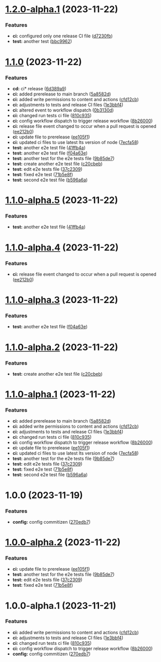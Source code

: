 # [1.2.0-alpha.1](https://github.com/ClaudionorOjr/commitizen-semantic-release/compare/v1.1.0...v1.2.0-alpha.1) (2023-11-22)


### Features

* **ci:** configured only one release CI file ([d7230fb](https://github.com/ClaudionorOjr/commitizen-semantic-release/commit/d7230fbb287202d8a10c9976e5cc85b4c1efb601))
* **test:** another test ([bbc9962](https://github.com/ClaudionorOjr/commitizen-semantic-release/commit/bbc9962e1fd5dc8de8ee5522906efdefbc30f836))

# [1.1.0](https://github.com/ClaudionorOjr/commitizen-semantic-release/compare/v1.0.0...v1.1.0) (2023-11-22)


### Features

* **cd:** ci* release ([6d389a9](https://github.com/ClaudionorOjr/commitizen-semantic-release/commit/6d389a92970cae83df5211df927ed75e84eab82f))
* **ci:** added prerelease to main branch ([5a8582d](https://github.com/ClaudionorOjr/commitizen-semantic-release/commit/5a8582d1a789d2b7569a2258db5a3282ba3a86ec))
* **ci:** added write permissions to content and actions ([cfd12cb](https://github.com/ClaudionorOjr/commitizen-semantic-release/commit/cfd12cbf6e4414a72e58671a48f95e09780feee8))
* **ci:** adjustments to tests and release CI files ([1e3bbf4](https://github.com/ClaudionorOjr/commitizen-semantic-release/commit/1e3bbf48220e7dadd87fa3144bbfd298ee684e2c))
* **ci:** altered event to workflow dispatch ([0b3130d](https://github.com/ClaudionorOjr/commitizen-semantic-release/commit/0b3130d86838a0de1aadb3bd91aaf07fec0889ac))
* **ci:** changed run tests ci file ([810c935](https://github.com/ClaudionorOjr/commitizen-semantic-release/commit/810c93529036f4baf73c51bc7e922bd860194676))
* **ci:** config workflow dispatch to trigger release workflow ([8b26000](https://github.com/ClaudionorOjr/commitizen-semantic-release/commit/8b260004c33eb881d997355f836ceddd8f5ceb07))
* **ci:** release file event changed to occur when a pull request is opened ([ee212b0](https://github.com/ClaudionorOjr/commitizen-semantic-release/commit/ee212b0ca7183dedbbbb9acef12359afaf36eaf8))
* **ci:** update file to prerelease ([ee105f1](https://github.com/ClaudionorOjr/commitizen-semantic-release/commit/ee105f1eb26892430a98908e48c3ef7681e99bf0))
* **ci:** updated ci files to use latest lts version of node ([7ecfa58](https://github.com/ClaudionorOjr/commitizen-semantic-release/commit/7ecfa58bfb691c451ec0d461a4c845d89c379e35))
* **test:** another e2e test file ([41ffb4a](https://github.com/ClaudionorOjr/commitizen-semantic-release/commit/41ffb4a51f18103c1ad0e413b6b3593d4f4969d2))
* **test:** another e2e test file ([f04a63e](https://github.com/ClaudionorOjr/commitizen-semantic-release/commit/f04a63ecfdcd38a05c453af36a9b25c3661b35f2))
* **test:** another test for the e2e tests file ([9b85de7](https://github.com/ClaudionorOjr/commitizen-semantic-release/commit/9b85de743d49dbc42d6d8d25bbbe1bc200b8b95e))
* **test:** create another e2e test file ([c20cbeb](https://github.com/ClaudionorOjr/commitizen-semantic-release/commit/c20cbeb827d4eab5b4d36cc3804670f58d0338b4))
* **test:** edit e2e tests file ([37c2309](https://github.com/ClaudionorOjr/commitizen-semantic-release/commit/37c23097c034b88d890b4c82ad1d09d11bff99ed))
* **test:** fixed e2e test ([71b5e8f](https://github.com/ClaudionorOjr/commitizen-semantic-release/commit/71b5e8f650fd8de969ec681e740977122dc5be62))
* **test:** second e2e test file ([b596a6a](https://github.com/ClaudionorOjr/commitizen-semantic-release/commit/b596a6a1be9fe082952c557f721fdda736ac3617))

# [1.1.0-alpha.5](https://github.com/ClaudionorOjr/commitizen-semantic-release/compare/v1.1.0-alpha.4...v1.1.0-alpha.5) (2023-11-22)


### Features

* **test:** another e2e test file ([41ffb4a](https://github.com/ClaudionorOjr/commitizen-semantic-release/commit/41ffb4a51f18103c1ad0e413b6b3593d4f4969d2))

# [1.1.0-alpha.4](https://github.com/ClaudionorOjr/commitizen-semantic-release/compare/v1.1.0-alpha.3...v1.1.0-alpha.4) (2023-11-22)


### Features

* **ci:** release file event changed to occur when a pull request is opened ([ee212b0](https://github.com/ClaudionorOjr/commitizen-semantic-release/commit/ee212b0ca7183dedbbbb9acef12359afaf36eaf8))

# [1.1.0-alpha.3](https://github.com/ClaudionorOjr/commitizen-semantic-release/compare/v1.1.0-alpha.2...v1.1.0-alpha.3) (2023-11-22)


### Features

* **test:** another e2e test file ([f04a63e](https://github.com/ClaudionorOjr/commitizen-semantic-release/commit/f04a63ecfdcd38a05c453af36a9b25c3661b35f2))

# [1.1.0-alpha.2](https://github.com/ClaudionorOjr/commitizen-semantic-release/compare/v1.1.0-alpha.1...v1.1.0-alpha.2) (2023-11-22)


### Features

* **test:** create another e2e test file ([c20cbeb](https://github.com/ClaudionorOjr/commitizen-semantic-release/commit/c20cbeb827d4eab5b4d36cc3804670f58d0338b4))

# [1.1.0-alpha.1](https://github.com/ClaudionorOjr/commitizen-semantic-release/compare/v1.0.0...v1.1.0-alpha.1) (2023-11-22)


### Features

* **ci:** added prerelease to main branch ([5a8582d](https://github.com/ClaudionorOjr/commitizen-semantic-release/commit/5a8582d1a789d2b7569a2258db5a3282ba3a86ec))
* **ci:** added write permissions to content and actions ([cfd12cb](https://github.com/ClaudionorOjr/commitizen-semantic-release/commit/cfd12cbf6e4414a72e58671a48f95e09780feee8))
* **ci:** adjustments to tests and release CI files ([1e3bbf4](https://github.com/ClaudionorOjr/commitizen-semantic-release/commit/1e3bbf48220e7dadd87fa3144bbfd298ee684e2c))
* **ci:** changed run tests ci file ([810c935](https://github.com/ClaudionorOjr/commitizen-semantic-release/commit/810c93529036f4baf73c51bc7e922bd860194676))
* **ci:** config workflow dispatch to trigger release workflow ([8b26000](https://github.com/ClaudionorOjr/commitizen-semantic-release/commit/8b260004c33eb881d997355f836ceddd8f5ceb07))
* **ci:** update file to prerelease ([ee105f1](https://github.com/ClaudionorOjr/commitizen-semantic-release/commit/ee105f1eb26892430a98908e48c3ef7681e99bf0))
* **ci:** updated ci files to use latest lts version of node ([7ecfa58](https://github.com/ClaudionorOjr/commitizen-semantic-release/commit/7ecfa58bfb691c451ec0d461a4c845d89c379e35))
* **test:** another test for the e2e tests file ([9b85de7](https://github.com/ClaudionorOjr/commitizen-semantic-release/commit/9b85de743d49dbc42d6d8d25bbbe1bc200b8b95e))
* **test:** edit e2e tests file ([37c2309](https://github.com/ClaudionorOjr/commitizen-semantic-release/commit/37c23097c034b88d890b4c82ad1d09d11bff99ed))
* **test:** fixed e2e test ([71b5e8f](https://github.com/ClaudionorOjr/commitizen-semantic-release/commit/71b5e8f650fd8de969ec681e740977122dc5be62))
* **test:** second e2e test file ([b596a6a](https://github.com/ClaudionorOjr/commitizen-semantic-release/commit/b596a6a1be9fe082952c557f721fdda736ac3617))

# 1.0.0 (2023-11-19)

### Features

- **config:** config commitizen ([270edb7](https://github.com/ClaudionorOjr/commitizen-semantic-release/commit/270edb7549dc155424c067f172c66be48c17c1a5))

# [1.0.0-alpha.2](https://github.com/ClaudionorOjr/commitizen-semantic-release/compare/v1.0.0-alpha.1...v1.0.0-alpha.2) (2023-11-22)

### Features

- **ci:** update file to prerelease ([ee105f1](https://github.com/ClaudionorOjr/commitizen-semantic-release/commit/ee105f1eb26892430a98908e48c3ef7681e99bf0))
- **test:** another test for the e2e tests file ([9b85de7](https://github.com/ClaudionorOjr/commitizen-semantic-release/commit/9b85de743d49dbc42d6d8d25bbbe1bc200b8b95e))
- **test:** edit e2e tests file ([37c2309](https://github.com/ClaudionorOjr/commitizen-semantic-release/commit/37c23097c034b88d890b4c82ad1d09d11bff99ed))
- **test:** fixed e2e test ([71b5e8f](https://github.com/ClaudionorOjr/commitizen-semantic-release/commit/71b5e8f650fd8de969ec681e740977122dc5be62))

# 1.0.0-alpha.1 (2023-11-21)

### Features

- **ci:** added write permissions to content and actions ([cfd12cb](https://github.com/ClaudionorOjr/commitizen-semantic-release/commit/cfd12cbf6e4414a72e58671a48f95e09780feee8))
- **ci:** adjustments to tests and release CI files ([1e3bbf4](https://github.com/ClaudionorOjr/commitizen-semantic-release/commit/1e3bbf48220e7dadd87fa3144bbfd298ee684e2c))
- **ci:** changed run tests ci file ([810c935](https://github.com/ClaudionorOjr/commitizen-semantic-release/commit/810c93529036f4baf73c51bc7e922bd860194676))
- **ci:** config workflow dispatch to trigger release workflow ([8b26000](https://github.com/ClaudionorOjr/commitizen-semantic-release/commit/8b260004c33eb881d997355f836ceddd8f5ceb07))
- **config:** config commitizen ([270edb7](https://github.com/ClaudionorOjr/commitizen-semantic-release/commit/270edb7549dc155424c067f172c66be48c17c1a5))
